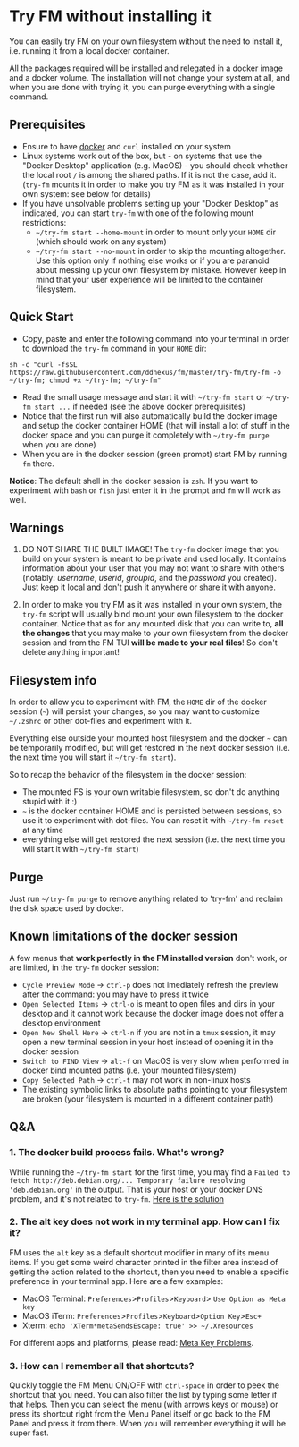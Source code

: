 # Try FM without installing it

You can easily try FM on your own filesystem without the need to install it, i.e. running it from a local docker container.

All the packages required will be installed and relegated in a docker image and a docker volume. The installation will not change your system at all, and when you are done with trying it, you can purge everything with a single command.

## Prerequisites

- Ensure to have [docker](https://www.docker.com) and `curl` installed on your system
- Linux systems work out of the box, but - on systems that use the "Docker Desktop" application (e.g. MacOS) - you should check whether the local root `/` is among the shared paths. If it is not the case, add it. (`try-fm` mounts it in order to make you try FM as it was installed in your own system: see below for details)
- If you have unsolvable problems setting up your "Docker Desktop" as indicated, you can start `try-fm` with one of the following mount restrictions:
  - `~/try-fm start --home-mount` in order to mount only your `HOME` dir (which should work on any system)
  - `~/try-fm start --no-mount` in order to skip the mounting altogether. Use this option only if nothing else works or if you are paranoid about messing up your own filesystem by mistake. However keep in mind that your user experience will be limited to the container filesystem.

## Quick Start

- Copy, paste and enter the following command into your terminal in order to download the `try-fm` command in your `HOME` dir:

```
sh -c "curl -fsSL https://raw.githubusercontent.com/ddnexus/fm/master/try-fm/try-fm -o ~/try-fm; chmod +x ~/try-fm; ~/try-fm"
```

- Read the small usage message and start it with `~/try-fm start` or `~/try-fm start ...` if needed (see the above docker prerequisites)
- Notice that the first run will also automatically build the docker image and setup the docker container HOME (that will install a lot of stuff in the docker space and you can purge it completely with `~/try-fm purge` when you are done)
- When you are in the docker session (green prompt) start FM by running `fm` there.

__Notice__: The default shell in the docker session is `zsh`. If you want to experiment with `bash` or `fish` just enter it in the prompt and `fm` will work as well.

## Warnings

1. DO NOT SHARE THE BUILT IMAGE! The `try-fm` docker image that you build on your system is meant to be private and used locally. It contains information about your user that you may not want to share with others (notably: _username_, _userid_, _groupid_, and the _password_ you created). Just keep it local and don't push it anywhere or share it with anyone.

2. In order to make you try FM as it was installed in your own system, the `try-fm` script will usually bind mount your own filesystem to the docker container. Notice that as for any mounted disk that you can write to, __all the changes__ that you may make to your own filesystem from the docker session and from the FM TUI __will be made to your real files__! So don't delete anything important!

## Filesystem info

In order to allow you to experiment with FM, the `HOME` dir of the docker session (`~`) will persist your changes, so you may want to customize `~/.zshrc` or other dot-files and experiment with it.

Everything else outside your mounted host filesystem and the docker `~` can be temporarily modified, but will get restored in the next docker session (i.e. the next time you will start it `~/try-fm start`).

So to recap the behavior of the filesystem in the docker session:

- The mounted FS is your own writable filesystem, so don't do anything stupid with it :)
- `~` is the docker container HOME and is persisted between sessions, so use it to experiment with dot-files. You can reset it with `~/try-fm reset` at any time
- everything else will get restored the next session (i.e. the next time you will start it with `~/try-fm start`)

## Purge

Just run `~/try-fm purge` to remove anything related to 'try-fm' and reclaim the disk space used by docker.

## Known limitations of the docker session

A few menus that __work perfectly in the FM installed version__ don't work, or are limited, in the `try-fm` docker session:

- `Cycle Preview Mode` -> `ctrl-p` does not imediately refresh the preview after the command: you may have to press it twice
- `Open Selected Items` -> `ctrl-o` is meant to open files and dirs in your desktop and it cannot work because the docker image does not offer a desktop environment
- `Open New Shell Here` -> `ctrl-n` if you are not in a `tmux` session, it may open a new terminal session in your host instead of opening it in the docker session
- `Switch to FIND View` -> `alt-f` on MacOS is very slow when performed in docker bind mounted paths (i.e. your mounted filesystem)
- `Copy Selected Path` -> `ctrl-t` may not work in non-linux hosts
- The existing symbolic links to absolute paths pointing to your filesystem are broken (your filesystem is mounted in a different container path)

## Q&A

### 1. The docker build process fails. What's wrong?

While running the `~/try-fm start` for the first time, you may find a `Failed to fetch http://deb.debian.org/... Temporary failure resolving 'deb.debian.org'` in the output. That is your host or your docker DNS problem, and it's not related to `try-fm`. [Here is the solution](https://stackoverflow.com/questions/51034120/docker-could-not-resolve-deb-debian-org)

### 2. The alt key does not work in my terminal app. How can I fix it?

FM uses the `alt` key as a default shortcut modifier in many of its menu items. If you get some weird character printed in the filter area instead of getting the action related to the shortcut, then you need to enable a specific preference in your terminal app. Here are a few examples:

- MacOS Terminal: `Preferences`>`Profiles`>`Keyboard`> `Use Option as Meta key`
- MacOS iTerm: `Preferences`>`Profiles`>`Keyboard`>`Option Key`>`Esc+`
- Xterm: `echo 'XTerm*metaSendsEscape: true' >> ~/.Xresources`

For different apps and platforms, please read: [Meta Key Problems](https://www.emacswiki.org/emacs/MetaKeyProblems).

### 3. How can I remember all that shortcuts?

Quickly toggle the FM Menu ON/OFF with `ctrl-space` in order to peek the shortcut that you need. You can also filter the list by typing some letter if that helps. Then you can select the menu (with arrows keys or mouse) or press its shortcut right from the Menu Panel itself or go back to the FM Panel and press it from there. When you will remember everything it will be super fast.
